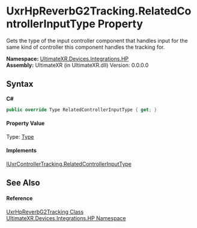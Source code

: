 # UxrHpReverbG2Tracking.RelatedControllerInputType Property 
 

Gets the type of the input controller component that handles input for the same kind of controller this component handles the tracking for.

**Namespace:**&nbsp;<a href="N_UltimateXR_Devices_Integrations_HP">UltimateXR.Devices.Integrations.HP</a><br />**Assembly:**&nbsp;UltimateXR (in UltimateXR.dll) Version: 0.0.0.0

## Syntax

**C#**<br />
``` C#
public override Type RelatedControllerInputType { get; }
```


#### Property Value
Type: <a href="https://docs.microsoft.com/dotnet/api/system.type" target="_blank" rel="noopener noreferrer">Type</a>

#### Implements
<a href="P_UltimateXR_Devices_IUxrControllerTracking_RelatedControllerInputType">IUxrControllerTracking.RelatedControllerInputType</a><br />

## See Also


#### Reference
<a href="T_UltimateXR_Devices_Integrations_HP_UxrHpReverbG2Tracking">UxrHpReverbG2Tracking Class</a><br /><a href="N_UltimateXR_Devices_Integrations_HP">UltimateXR.Devices.Integrations.HP Namespace</a><br />
